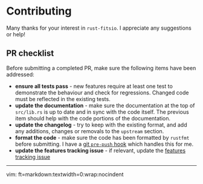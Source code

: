 # Contributing

Many thanks for your interest in `rust-fitsio`. I appreciate any suggestions or help!

## PR checklist

Before submitting a completed PR, make sure the following items have been addressed:

* **ensure all tests pass** - new features require at least one test to demonstrate the behaviour and check for regressions. Changed code must be reflected in the existing tests.
* **update the documentation** - make sure the documentation at the top of `src/lib.rs` is up to date and in sync with the code itself. The previous item should help with the code portions of the documentation.
* **update the changelog** - try to keep with the existing format, and add any additions, changes or removals to the `upstream` section.
* **format the code** - make sure the code has been formatted by `rustfmt` before submitting. I have a [git `pre-push` hook](https://gist.github.com/zofrex/4a5084c49e4aadd0a3fa0edda14b1fa8) which handles this for me.
* **update the features tracking issue** - if relevant, update the [features tracking issue][features-tracking-issue]

[features-tracking-issue]: https://github.com/mindriot101/rust-fitsio/issues/15

---

vim: ft=markdown:textwidth=0:wrap:nocindent
